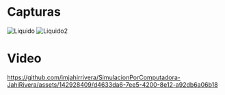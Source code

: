 # Capturas
![Liquido](https://github.com/imjahirrivera/SimulacionPorComputadora-JahiRivera/assets/142928409/146a6744-13f4-45f2-95b7-606d4fff7092)
![Liquido2](https://github.com/imjahirrivera/SimulacionPorComputadora-JahiRivera/assets/142928409/bb864056-d81a-4c40-bc77-52896d32b5a6)

# Video
https://github.com/imjahirrivera/SimulacionPorComputadora-JahiRivera/assets/142928409/d4633da6-7ee5-4200-8e12-a92db6a06b18
